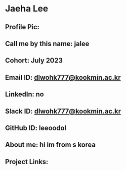 # Jaeha Lee
## Profile Pic: 
## Call me by this name: jalee
## Cohort: July 2023
## Email ID: dlwohk777@kookmin.ac.kr
## LinkedIn: no
## Slack ID: dlwohk777@kookmin.ac.kr
## GitHub ID: leeoodol
## About me: hi im from s korea
## Project Links:
